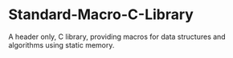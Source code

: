 # Standard-Macro-C-Library
A header only, C library, providing macros for data structures and algorithms using static memory.
